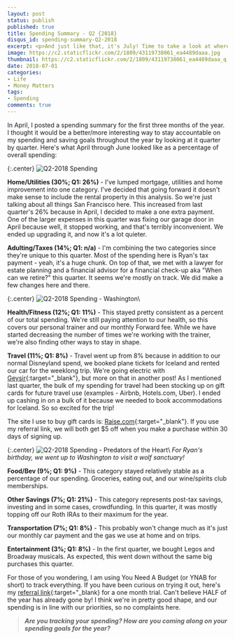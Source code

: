 ```yaml
---
layout: post
status: publish
published: true
title: Spending Summary - Q2 {2018}
disqus_id: spending-summary-Q2-2018
excerpt: <p>And just like that, it's July! Time to take a look at where we did most of our spending in the second quarter of the year.</p>
image: https://c2.staticflickr.com/2/1809/43119738061_ea4489daaa.jpg
thumbnail: https://c2.staticflickr.com/2/1809/43119738061_ea4489daaa_q.jpg
date: 2018-07-01
categories:
- Life
- Money Matters
tags: 
- Spending
comments: true
---
```

In April, I posted a spending summary for the first three months of the year. I thought it would be a better/more interesting way to stay accountable on my spending and saving goals throughout the year by looking at it quarter by quarter. Here's what April through June looked like as a percentage of overall spending:

{:.center}
![Q2-2018 Spending](https://c2.staticflickr.com/2/1809/43119738061_ea4489daaa_z.jpg)

**Home/Utilities (30%; Q1: 26%)** - I've lumped mortgage, utilities and home improvement into one category. I've decided that going forward it doesn't make sense to include the rental property in this analysis. So we're just talking about all things San Francisco here. This increased from last quarter's 26% because in April, I decided to make a one extra payment. One of the larger expenses in this quarter was fixing our garage door in April because well, it stopped working, and that's terribly inconvenient. We ended up upgrading it, and now it's a lot quieter. 

**Adulting/Taxes (14%; Q1: n/a)** - I'm combining the two categories since they're unique to this quarter. Most of the spending here is Ryan's tax payment - yeah, it's a huge chunk. On top of that, we met with a lawyer for estate planning and a financial advisor for a financial check-up aka "When can we retire?" this quarter.  It seems we're mostly on track. We did make a few changes here and there. 

{:.center}
![Q2-2018 Spending - Washington](https://c1.staticflickr.com/1/927/41310098470_ce8683e7ce_c.jpg)\\

**Health/Fitness (12%; Q1: 11%)** - This stayed pretty consistent as a percent of our total spending. We're still paying attention to our health, so this covers our personal trainer and our monthly Forward fee. While we have started decreasing the number of times we're working with the trainer, we're also finding other ways to stay in shape. 

**Travel (11%; Q1: 8%)** - Travel went up from 8% because in addition to our normal Disneyland spend, we booked plane tickets for Iceland and rented our car for the weeklong trip. We're going electric with [Geysir](https://www.geysir.is/){:target="_blank"}, but more on that in another post! As I mentioned last quarter, the bulk of my spending for travel had been stocking up on gift cards for future travel use (examples - Airbnb, Hotels.com, Uber). I ended up cashing in on a bulk of it because we needed to book accommodations for Iceland. So so excited for the trip!

The site I use to buy gift cards is: [Raise.com](https://geta.raise.com/tho222){:target="_blank"}. If you use my referral link, we will both get $5 off when you make a purchase within 30 days of signing up.

{:.center}
![Q2-2018 Spending - Predators of the Heart](https://c1.staticflickr.com/1/922/41310051600_c3e826c70d_c.jpg)\\
*For Ryan's birthday, we went up to Washington to visit a wolf sanctuary!*

**Food/Bev (9%; Q1: 9%)** - This category stayed relatively stable as a percentage of our spending. Groceries, eating out, and our wine/spirits club memberships. 

**Other Savings (7%; Q1: 21%)** - This category represents post-tax savings, investing and in some cases, crowdfunding. In this quarter, it was mostly topping off our Roth IRAs to their maximum for the year.

**Transportation (7%; Q1: 8%)** - This probably won't change much as it's just our monthly car payment and the gas we use at home and on trips.

**Entertainment (3%; Q1: 8%)** - In the first quarter, we bought Legos and Broadway musicals. As expected, this went down without the same big purchases this quarter.

For those of you wondering, I am using You Need A Budget (or YNAB for short) to track everything. If you have been curious on trying it out, here's my [referral link](https://ynab.com/referral/?ref=BWZcB3gkMhf1SYyg&utm_source=customer_referral){:target="_blank} for a one month trial. Can't believe HALF of the year has already gone by! I think we're in pretty good shape, and our spending is in line with our priorities, so no complaints here. 

>**_Are you tracking your spending? How are you coming along on your spending goals for the year?_**
